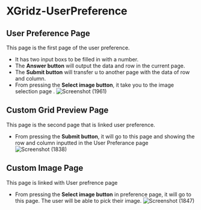 # XGridz-UserPreference
## User Preference Page
This page is the first page of the user preference.
* It has two input boxs to be filled in with a number.
* The **Answer button** will output the data and row in the current page.
* The **Submit button** will transfer u to another page with the data of row and column.
* From pressing the **Select image button**, it take you to the image selection page .
![Screenshot (1961)](https://user-images.githubusercontent.com/60022074/97773136-7c105480-1b0a-11eb-8f2d-1f583cc04117.png)

## Custom Grid Preview Page
This page is the second page that is linked user preference.
* From pressing the **Submit button**, it will go to this page and showing the row and column inputted in the User Preferance page
![Screenshot (1838)](https://user-images.githubusercontent.com/60022074/96655491-7b99e180-12f2-11eb-911b-8f4b41c8bf23.png)

## Custom Image Page
This page is linked with User prefrence page
* From pressing the **Select image button** in preference page, it will go to this page. The user will be able to pick their image.
![Screenshot (1847)](https://user-images.githubusercontent.com/60022074/96673810-3094c400-131c-11eb-8a84-571c844e3f81.png)
